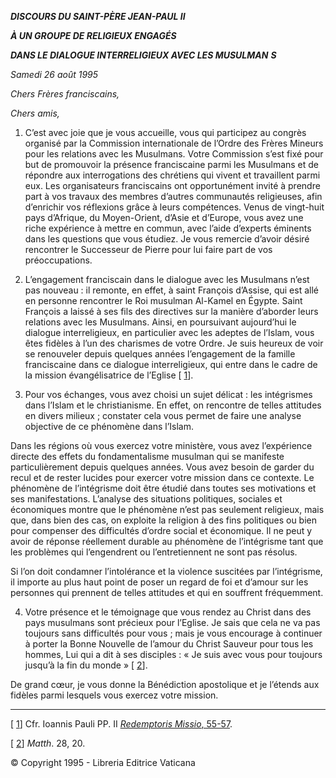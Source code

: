 ***DISCOURS DU SAINT-PÈRE JEAN-PAUL II***

***À UN GROUPE DE RELIGIEUX ENGAGÉS***

***DANS LE DIALOGUE INTERRELIGIEUX AVEC LES MUSULMAN*** ***S***

*Samedi 26 août 1995*

*Chers Frères franciscains,*

*Chers amis,*

1. C’est avec joie que je vous accueille, vous qui participez au congrès organisé par la Commission internationale de l’Ordre des Frères Mineurs pour les relations avec les Musulmans. Votre Commission s’est fixé pour but de promouvoir la présence franciscaine parmi les Musulmans et de répondre aux interrogations des chrétiens qui vivent et travaillent parmi eux. Les organisateurs franciscains ont opportunément invité à prendre part à vos travaux des membres d’autres communautés religieuses, afin d’enrichir vos réflexions grâce à leurs compétences. Venus de vingt-huit pays d’Afrique, du Moyen-Orient, d’Asie et d’Europe, vous avez une riche expérience à mettre en commun, avec l’aide d’experts éminents dans les questions que vous étudiez. Je vous remercie d’avoir désiré rencontrer le Successeur de Pierre pour lui faire part de vos préoccupations.

2. L’engagement franciscain dans le dialogue avec les Musulmans n’est pas nouveau : il remonte, en effet, à saint François d’Assise, qui est allé en personne rencontrer le Roi musulman Al-Kamel en Égypte. Saint François a laissé à ses fils des directives sur la manière d’aborder leurs relations avec les Musulmans. Ainsi, en poursuivant aujourd’hui le dialogue interreligieux, en particulier avec les adeptes de l’Islam, vous êtes fidèles à l’un des charismes de votre Ordre. Je suis heureux de voir se renouveler depuis quelques années l’engagement de la famille franciscaine dans ce dialogue interreligieux, qui entre dans le cadre de la mission évangélisatrice de l’Eglise [ [1](#_ftn1 "")].

3. Pour vos échanges, vous avez choisi un sujet délicat : les intégrismes dans l’Islam et le christianisme. En effet, on rencontre de telles attitudes en divers milieux ; constater cela vous permet de faire une analyse objective de ce phénomène dans l’Islam.

Dans les régions où vous exercez votre ministère, vous avez l’expérience directe des effets du fondamentalisme musulman qui se manifeste particulièrement depuis quelques années. Vous avez besoin de garder du recul et de rester lucides pour exercer votre mission dans ce contexte. Le phénomène de l’intégrisme doit être étudié dans toutes ses motivations et ses manifestations. L’analyse des situations politiques, sociales et économiques montre que le phénomène n’est pas seulement religieux, mais que, dans bien des cas, on exploite la religion à des fins politiques ou bien pour compenser des difficultés d’ordre social et économique. Il ne peut y avoir de réponse réellement durable au phénomène de l’intégrisme tant que les problèmes qui l’engendrent ou l’entretiennent ne sont pas résolus.

Si l’on doit condamner l’intolérance et la violence suscitées par l’intégrisme, il importe au plus haut point de poser un regard de foi et d’amour sur les personnes qui prennent de telles attitudes et qui en souffrent fréquemment.

4. Votre présence et le témoignage que vous rendez au Christ dans des pays musulmans sont précieux pour l’Eglise. Je sais que cela ne va pas toujours sans difficultés pour vous ; mais je vous encourage à continuer à porter la Bonne Nouvelle de l’amour du Christ Sauveur pour tous les hommes, Lui qui a dit à ses disciples : « Je suis avec vous pour toujours jusqu’à la fin du monde » [ [2](#_ftn2 "")].

De grand cœur, je vous donne la Bénédiction apostolique et je l’étends aux fidèles parmi lesquels vous exercez votre mission.

* * *

[ [1](#_ftnref1 "")] Cfr. Ioannis Pauli PP. II [*Redemptoris Missio*, 55-57](http://www.vatican.va/edocs/FRA0205/__P12.HTM).

[ [2](#_ftnref2 "")] *Matth*. 28, 20.

© Copyright 1995 - Libreria Editrice Vaticana